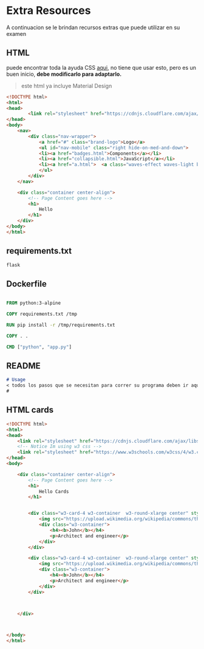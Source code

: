 # Extra Resources

A continuacion se le brindan recursos extras que puede utilizar en su examen


## HTML
puede encontrar toda la ayuda CSS [aqui](https://materializecss.com/color.html), no tiene que usar esto, pero es un buen inicio, **debe modificarlo para adaptarlo.**

> este html ya incluye Material Design

```html
<!DOCTYPE html>
<html>
<head>
        <link rel="stylesheet" href="https://cdnjs.cloudflare.com/ajax/libs/materialize/1.0.0/css/materialize.min.css">
</head>
<body>
    <nav>
        <div class="nav-wrapper">
            <a href="#" class="brand-logo">Logo</a>
            <ul id="nav-mobile" class="right hide-on-med-and-down">
            <li><a href="badges.html">Components</a></li>
            <li><a href="collapsible.html">JavaScript</a></li>
            <li><a href="a.html">  <a class="waves-effect waves-light btn">button</a> </a></li>
            </ul>
        </div>
    </nav>

    <div class="container center-align">
        <!-- Page Content goes here -->
        <h1>
            Hello
        </h1>
    </div>
</body>
</html>

```

## requirements.txt

```txt
flask
```

## Dockerfile

```dockerfile

FROM python:3-alpine

COPY requirements.txt /tmp

RUN pip install -r /tmp/requirements.txt

COPY . .

CMD ["python", "app.py"]
```



## README

```markdown
# Usage
< todos los pasos que se necesitan para correr su programa deben ir aqui en orden>
#
```


## HTML cards

```html
<!DOCTYPE html>
<html>
<head>
    <link rel="stylesheet" href="https://cdnjs.cloudflare.com/ajax/libs/materialize/1.0.0/css/materialize.min.css">\
    <!-- Notice Im using w3 css -->
    <link rel="stylesheet" href="https://www.w3schools.com/w3css/4/w3.css">
</head>
<body>

    <div class="container center-align">
        <!-- Page Content goes here -->
        <h1>
            Hello Cards
        </h1>


        <div class="w3-card-4 w3-container  w3-round-xlarge center" style="margin-left: auto; margin-right:auto;width 8em; margin-bottom: 20px; max-width:30%;">
            <img src="https://upload.wikimedia.org/wikipedia/commons/thumb/f/fb/Welchcorgipembroke.JPG/1280px-Welchcorgipembroke.JPG" alt="Avatar" style="width:100%;opacity:0.85">
            <div class="w3-container">
                <h4><b>John</b></h4>
                <p>Architect and engineer</p>
            </div>
        </div>

        <div class="w3-card-4 w3-container  w3-round-xlarge center" style="margin-left: auto; margin-right:auto;width 8em; margin-bottom: 20px; max-width:30%;">
            <img src="https://upload.wikimedia.org/wikipedia/commons/thumb/f/fb/Welchcorgipembroke.JPG/1280px-Welchcorgipembroke.JPG" alt="Avatar" style="width:100%;opacity:0.85">
            <div class="w3-container">
                <h4><b>John</b></h4>
                <p>Architect and engineer</p>
            </div>
        </div>



    </div>



</body>
</html>
```